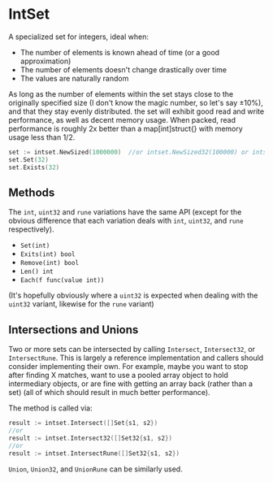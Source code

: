 # IntSet

A specialized set for integers, ideal when:

- The number of elements is known ahead of time (or a good approximation)
- The number of elements doesn't change drastically over time
- The values are naturally random

As long as the number of elements within the set stays close to the originally specified size (I don't know the magic number, so let's say ±10%), and that they stay evenly distributed. the set will exhibit good read and write performance, as well as decent memory usage. When packed, read performance is roughly 2x better than a map[int]struct{} with memory usage less than 1/2.

```go
set := intset.NewSized(1000000)  //or intset.NewSized32(100000) or intset.NewRune(100000)
set.Set(32)
set.Exists(32)
```

## Methods

The `int`, `uint32` and `rune` variations have the same API (except for the obvious difference that each variation deals with `int`, `uint32`, and `rune` respectively).

- `Set(int)`
- `Exits(int) bool`
- `Remove(int) bool`
- `Len() int`
- `Each(f func(value int))`

(It's hopefully obviously where a `uint32` is expected when dealing with the `uint32` variant, likewise for the `rune` variant)

## Intersections and Unions

Two or more sets can be intersected by calling `Intersect`, `Intersect32`, or `IntersectRune`. This is largely a reference implementation and callers should consider implementing their own. For example, maybe you want to stop after finding X matches, want to use a pooled array object to hold intermediary objects, or are fine with getting an array back (rather than a set) (all of which should result in much better performance).

The method is called via:

```go
result := intset.Intersect([]Set{s1, s2})
//or
result := intset.Intersect32([]Set32{s1, s2})
//or
result := intset.IntersectRune([]Set32{s1, s2})
```

`Union`, `Union32`, and `UnionRune` can be similarly used.
